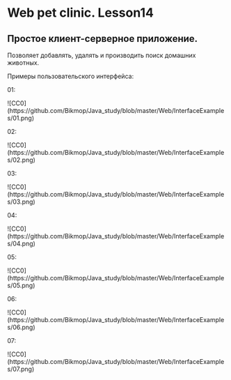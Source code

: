 Web pet clinic. Lesson14
========================

Простое клиент-серверное приложение.
------------------------------------
Позволяет добавлять, удалять и производить поиск домашних животных.

<p>Примеры пользовательского интерфейса:</p>
<p>01:</p>
![CC0](https://github.com/Bikmop/Java_study/blob/master/Web/InterfaceExamples/01.png)
<p>02:</p>
![CC0](https://github.com/Bikmop/Java_study/blob/master/Web/InterfaceExamples/02.png)
<p>03:</p>
![CC0](https://github.com/Bikmop/Java_study/blob/master/Web/InterfaceExamples/03.png)
<p>04:</p>
![CC0](https://github.com/Bikmop/Java_study/blob/master/Web/InterfaceExamples/04.png)
<p>05:</p>
![CC0](https://github.com/Bikmop/Java_study/blob/master/Web/InterfaceExamples/05.png)
<p>06:</p>
![CC0](https://github.com/Bikmop/Java_study/blob/master/Web/InterfaceExamples/06.png)
<p>07:</p>
![CC0](https://github.com/Bikmop/Java_study/blob/master/Web/InterfaceExamples/07.png)
